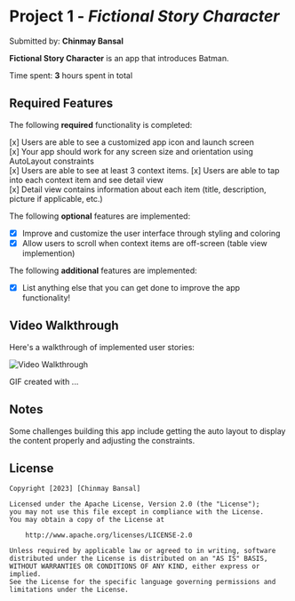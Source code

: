# Project 1 - *Fictional Story Character*

Submitted by: **Chinmay Bansal**

**Fictional Story Character** is an app that introduces Batman.

Time spent: **3** hours spent in total

## Required Features

The following **required** functionality is completed:

[x] Users are able to see a customized app icon and launch screen  
[x] Your app should work for any screen size and orientation using AutoLayout constraints  
[x] Users are able to see at least 3 context items. 
[x] Users are able to tap into each context item and see detail view  
[x] Detail view contains information about each item (title, description, picture if applicable, etc.)  
 
The following **optional** features are implemented:

- [x] Improve and customize the user interface through styling and coloring
- [x] Allow users to scroll when context items are off-screen (table view implemention)

The following **additional** features are implemented:

- [x] List anything else that you can get done to improve the app functionality!

## Video Walkthrough

Here's a walkthrough of implemented user stories:

<img src='http://i.imgur.com/link/to/your/gif/file.gif' title='Video Walkthrough' width='' alt='Video Walkthrough' />

<!-- Replace this with whatever GIF tool you used! -->
GIF created with ...  
<!-- Recommended tools:
[Kap](https://getkap.co/) for macOS
[ScreenToGif](https://www.screentogif.com/) for Windows
[peek](https://github.com/phw/peek) for Linux. -->

## Notes

Some challenges building this app include getting the auto layout to display the content properly and adjusting the constraints.

## License

    Copyright [2023] [Chinmay Bansal]

    Licensed under the Apache License, Version 2.0 (the "License");
    you may not use this file except in compliance with the License.
    You may obtain a copy of the License at

        http://www.apache.org/licenses/LICENSE-2.0

    Unless required by applicable law or agreed to in writing, software
    distributed under the License is distributed on an "AS IS" BASIS,
    WITHOUT WARRANTIES OR CONDITIONS OF ANY KIND, either express or implied.
    See the License for the specific language governing permissions and
    limitations under the License.
